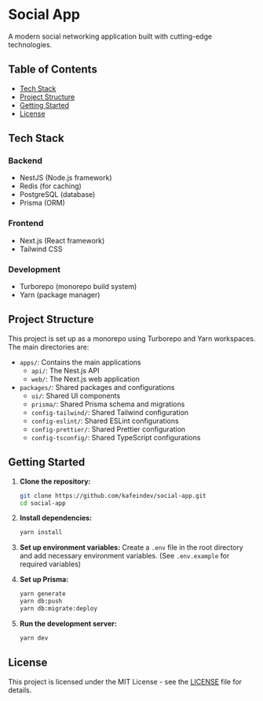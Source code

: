 # Social App

A modern social networking application built with cutting-edge technologies.

## Table of Contents
- [Tech Stack](#tech-stack)
- [Project Structure](#project-structure)
- [Getting Started](#getting-started)
- [License](#license)

## Tech Stack

### Backend
- NestJS (Node.js framework)
- Redis (for caching)
- PostgreSQL (database)
- Prisma (ORM)

### Frontend
- Next.js (React framework)
- Tailwind CSS

### Development
- Turborepo (monorepo build system)
- Yarn (package manager)

## Project Structure

This project is set up as a monorepo using Turborepo and Yarn workspaces. The main directories are:

- `apps/`: Contains the main applications
  - `api/`: The Nest.js API
  - `web/`: The Next.js web application
- `packages/`: Shared packages and configurations
  - `ui/`: Shared UI components
  - `prisma/`: Shared Prisma schema and migrations
  - `config-tailwind/`: Shared Tailwind configuration
  - `config-eslint/`: Shared ESLint configurations
  - `config-prettier/`: Shared Prettier configuration
  - `config-tsconfig/`: Shared TypeScript configurations

## Getting Started

1. **Clone the repository:**
   ```bash
   git clone https://github.com/kafeindev/social-app.git
   cd social-app
   ```

2. **Install dependencies:**
   ```bash
   yarn install
   ```

3. **Set up environment variables:**
   Create a `.env` file in the root directory and add necessary environment variables. (See `.env.example` for required variables)

4. **Set up Prisma:**
   ```bash
   yarn generate
   yarn db:push
   yarn db:migrate:deploy
   ```

5. **Run the development server:**
   ```bash
   yarn dev
   ```

## License

This project is licensed under the MIT License - see the [LICENSE](LICENSE) file for details.